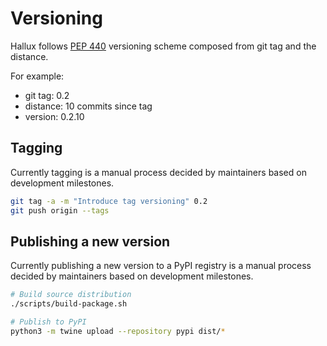 # Versioning

Hallux follows [PEP 440](https://peps.python.org/pep-0440/) versioning scheme composed from git tag and the distance. 

For example:

- git tag: 0.2
- distance: 10 commits since tag
- version: 0.2.10

## Tagging

Currently tagging is a manual process decided by maintainers based on development milestones.

```bash
git tag -a -m "Introduce tag versioning" 0.2
git push origin --tags
```

## Publishing a new version

Currently publishing a new version to a PyPI registry is a manual process decided by maintainers based on development milestones.

```bash
# Build source distribution
./scripts/build-package.sh

# Publish to PyPI
python3 -m twine upload --repository pypi dist/*
```
